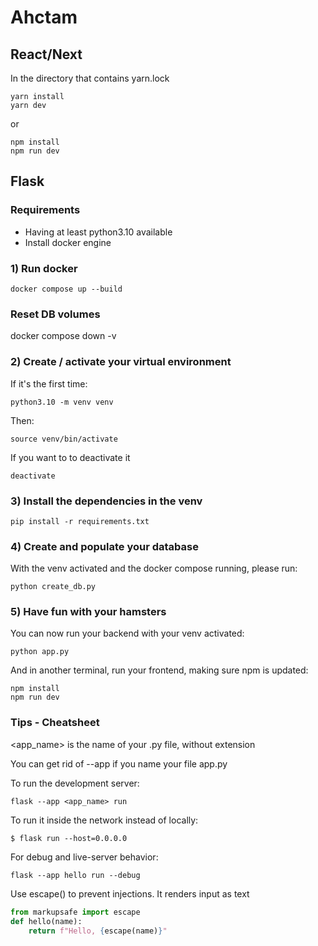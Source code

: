# Ahctam

## React/Next

In the directory that contains yarn.lock

```
yarn install
yarn dev
```

or

```
npm install
npm run dev
```

## Flask

### Requirements

- Having at least python3.10 available
- Install docker engine

### 1) Run docker

```
docker compose up --build
```

### Reset DB volumes
docker compose down -v

### 2) Create / activate your virtual environment

If it's the first time:

```
python3.10 -m venv venv
```

Then:

```
source venv/bin/activate
```

If you want to to deactivate it

```
deactivate
```

### 3) Install the dependencies in the venv

```
pip install -r requirements.txt
```

### 4) Create and populate your database

With the venv activated and the docker compose running, please run:

```
python create_db.py
```

### 5) Have fun with your hamsters

You can now run your backend with your venv activated:

```
python app.py
```

And in another terminal, run your frontend, making sure npm is updated:

```
npm install
npm run dev
```

### Tips - Cheatsheet

<app_name> is the name of your .py file, without extension

You can get rid of --app if you name your file app.py

To run the development server:

```
flask --app <app_name> run
```

To run it inside the network instead of locally:

```
$ flask run --host=0.0.0.0
```

For debug and live-server behavior:

```
flask --app hello run --debug
```

Use escape() to prevent injections. It renders input as text

```python
from markupsafe import escape
def hello(name):
    return f"Hello, {escape(name)}"
```
